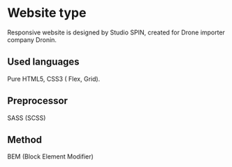 # Website type

Responsive website is designed by Studio SPIN, created for Drone importer company Dronin.

## Used languages

Pure HTML5, CSS3 ( Flex, Grid).

## Preprocessor

SASS (SCSS)

## Method

BEM (Block Element Modifier)
